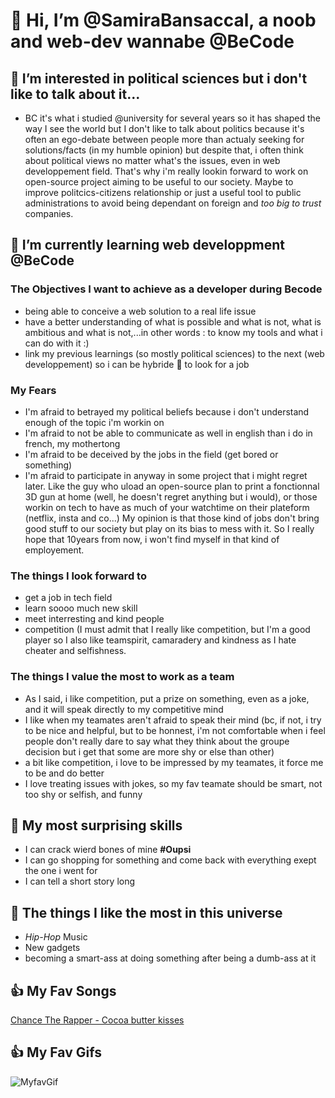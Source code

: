 # 👋 Hi, I’m @SamiraBansaccal, a noob and web-dev wannabe @BeCode

## 👀 I’m interested in political sciences but i don't like to talk about it...

- BC it's what i studied @university for several years so it has shaped the way I see the world but I don't like to talk about politics because it's often an ego-debate between people more than actualy seeking for solutions/facts (in my humble opinion) but despite that, i often think about political views no matter what's the issues, even in web developpement field. That's why i'm really lookin forward to work on open-source project aiming to be useful to our society. Maybe to improve politcics-citizens relationship or just a useful tool to public administrations to avoid being dependant on foreign and *too big to trust* companies.

## 🌱 I’m currently learning web developpment @BeCode

### The Objectives I want to achieve as a developer during Becode

- being able to conceive a web solution to a real life issue
- have a better understanding of what is possible and what is not, what is ambitious and what is not,...in other words : to know my tools and what i can do with it :)
- link my previous learnings (so mostly political sciences) to the next (web developpement) so i can be hybride 🦖 to look for a job 

### My Fears

- I'm afraid to betrayed my political beliefs because i don't understand enough of the topic i'm workin on
- I'm afraid to not be able to communicate as well in english than i do in french, my mothertong
- I'm afraid to be deceived by the jobs in the field (get bored or something)
- I'm afraid to participate in anyway in some project that i might regret later. Like the guy who uload an open-source plan to print a fonctionnal 3D gun at home (well, he doesn't regret anything but i would), or those workin on tech to have as much of your watchtime on their plateform (netflix, insta and co...) My opinion is that those kind of jobs don't bring good stuff to our society but play on its bias to mess with it. So I really hope that 10years from now, i won't find myself in that kind of employement.

### The things I look forward to

- get a job in tech field
- learn soooo much new skill
- meet interresting and kind people
- competition (I must admit that I really like competition, but I'm a good player so I also like teamspirit, camaradery and kindness as I hate cheater and selfishness.

### The things I value the most to work as a team

- As I said, i like competition, put a prize on something, even as a joke, and it will speak directly to my competitive mind
- I like when my teamates aren't afraid to speak their mind (bc, if not, i try to be nice and helpful, but to be honnest, i'm not comfortable when i feel people don't really dare to say what they think about the groupe decision but i get that some are more shy or else than other)
- a bit like competition, i love to be impressed by my teamates, it force me to be and do better
- I love treating issues with jokes, so my fav teamate should be smart, not too shy or selfish, and funny

## 🦖 My most surprising skills

- I can crack wierd bones of mine **#Oupsi**
- I can go shopping for something and come back with everything exept the one i went for
- I can tell a short story long

## 💞️ The things I like the most in this universe

- *Hip-Hop* Music
- New gadgets
- becoming a smart-ass at doing something after being a dumb-ass at it

## 👍 My Fav Songs
[Chance The Rapper - Cocoa butter kisses](https://www.youtube.com/watch?v=-G0FOkF3BmQ&ab_channel=OldSchoolHipHop)
## 👍 My Fav Gifs
![MyfavGif](https://www.photofunky.net/output/image/b/5/d/4/b5d436/photofunky.gif)
<!---
SamiraBansaccal/SamiraBansaccal is a ✨ special ✨ repository because its `README.md` (this file) appears on your GitHub profile.
You can click the Preview link to take a look at your changes.
--->
